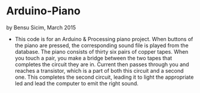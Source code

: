 # Arduino-Piano
by Bensu Sicim, March 2015

- This code is for an Arduino & Processing piano project. When buttons of the piano are pressed, the corresponding sound file is played from the database. The piano consists of thirty six pairs of copper tapes. When you touch a pair, you make a bridge between the two tapes that completes the circuit they are in. Current then passes through you and reaches a transistor, which is a part of both this circuit and a second one. This completes the second circuit, leading it to light the appropriate led and lead the computer to emit the right sound.
